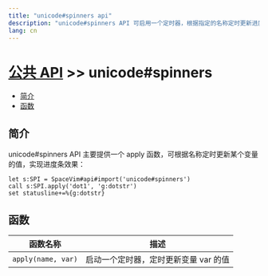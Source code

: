 ```yaml
---
title: "unicode#spinners api"
description: "unicode#spinners API 可启用一个定时器，根据指定的名称定时更新进度条符号"
lang: cn
---
```


# [公共 API](../../) >> unicode#spinners

<!-- vim-markdown-toc GFM -->

- [简介](#简介)
- [函数](#函数)

<!-- vim-markdown-toc -->

## 简介

unicode#spinners API 主要提供一个 apply 函数，可根据名称定时更新某个变量的值，实现进度条效果：

```vim
let s:SPI = SpaceVim#api#import('unicode#spinners')
call s:SPI.apply('dot1', 'g:dotstr')
set statusline+=%{g:dotstr}
```

## 函数

| 函数名称           | 描述                                  |
| ------------------ | ------------------------------------- |
| `apply(name, var)` | 启动一个定时器，定时更新变量 var 的值 |

